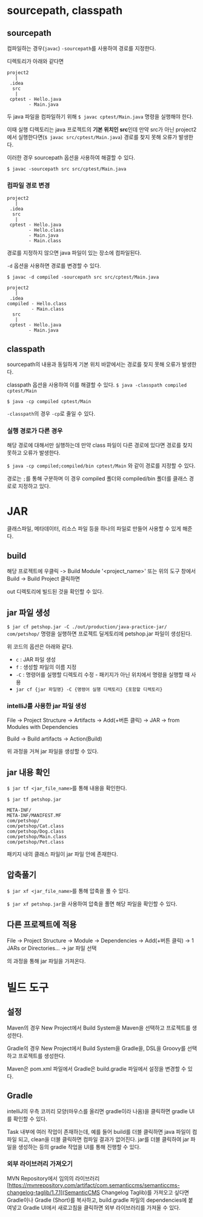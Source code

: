 # sourcepath, classpath
## sourcepath
컴파일하는 경우(`javac`) `-sourcepath`를 사용하여 경로를 지정한다. 

디렉토리가 아래와 같다면
```
project2
   |
 .idea
  src
   |
 cptest - Hello.java
        - Main.java
```
두 java 파일을 컴파일하기 위해 `$ javac cptest/Main.java` 명령을 실행해야 한다.

이때 실행 디렉토리는 java 프로젝트의 **기본 위치인 src**인데 만약 src가 아닌 project2에서 실행한다면(`$ javac src/cptest/Main.java`) 경로를 찾지 못해 오류가 발생한다.

이러한 경우 sourcepath 옵션을 사용하여 해결할 수 있다.
```
$ javac -sourcepath src src/cptest/Main.java
```
### 컴파일 경로 변경
```
project2
   |
 .idea
  src
   |
 cptest - Hello.java
        - Hello.class
        - Main.java
        - Main.class
```
경로를 지정하지 않으면 java 파일이 있는 장소에 컴파일된다.

`-d` 옵션을 사용하면 경로를 변경할 수 있다.

`$ javac -d compiled -sourcepath src src/cptest/Main.java`
```
project2
   |
 .idea
compiled - Hello.class
         - Main.class
  src
   |
 cptest - Hello.java
        - Main.java
```
## classpath
sourcepath의 내용과 동일하게 기본 위치 바깥에서는 경로를 찾지 못해 오류가 발생한다.

classpath 옵션을 사용하여 이를 해결할 수 있다.
`$ java -classpath compiled cptest/Main`

`$ java -cp compiled cptest/Main`

`-classpath`의 경우 `-cp`로 줄일 수 있다.
### 실행 경로가 다른 경우
해당 경로에 대해서만 실행하는데 만약 class 파일이 다른 경로에 있다면 경로를 찾지 못하고 오류가 발생한다.

`$ java -cp compiled;compiled/bin cptest/Main` 와 같이 경로를 지정할 수 있다.

경로는 `;`를 통해 구분하며 이 경우 compiled 폴더와 compiled/bin 폴더를 클래스 경로로 지정하고 있다.
# JAR
클래스파일, 메타데이터, 리소스 파일 등을 하나의 파일로 만들어 사용할 수 있게 해준다.
## build
해당 프로젝트에 우클릭 -> Build Module '<project_name>' 또는 위의 도구 창에서 Build -> Build Project 클릭하면

out 디렉토리에 빌드된 것을 확인할 수 있다.
## jar 파일 생성
`$ jar cf petshop.jar -C ./out/production/java-practice-jar/ com/petshop/` 명령을 실행하면 프로젝트 딜게토리에 petshop.jar 파일이 생성된다.

위 코드의 옵션은 아래와 같다.
- `c` : JAR 파일 생성
- `f` : 생성할 파일의 이름 지정
- `-C` : 명령어를 실행할 디렉토리 수정 - 패키지가 아닌 위치에서 명령을 실행할 때 사용
- `jar cf {jar 파일명} -C {명령어 실행 디렉토리} {포함할 디렉토리}`
### intelliJ를 사용한 jar 파일 생성
File -> Project Structure -> Artifacts -> Add(+버튼 클릭) -> JAR -> from Modules with Dependencies

Build -> Build artifacts -> Action(Build)

위 과정을 거쳐 jar 파일을 생성할 수 있다.
## jar 내용 확인
`$ jar tf <jar_file_name>`를 통해 내용을 확인한다.

```
$ jar tf petshop.jar

META-INF/
META-INF/MANIFEST.MF
com/petshop/
com/petshop/Cat.class
com/petshop/Dog.class
com/petshop/Main.class
com/petshop/Pet.class
```
패키지 내의 클래스 파일이 jar 파일 안에 존재한다.
## 압축풀기
`$ jar xf <jar_file_name>`를 통해 압축을 풀 수 있다.

`$ jar xf petshop.jar`을 사용하여 압축을 풀면 해당 파일을 확인할 수 있다.
## 다른 프로젝트에 적용
File -> Project Structure -> Module -> Dependencies -> Add(+버튼 클릭) -> 1 JARs or Directories... -> jar 파일 선택

의 과정을 통해 jar 파일을 가져온다.
# 빌드 도구
## 설정
Maven의 경우 New Project에서 Build System을 Maven을 선택하고 프로젝트를 생성한다.

Gradle의 경우 New Project에서 Build System을 Gradle을, DSL을 Groovy를 선택하고 프로젝트를 생성한다.

Maven은 pom.xml 파일에서 Gradle은 build.gradle 파일에서 설정을 변경할 수 있다.
## Gradle
intelliJ의 우측 코끼리 모양(마우스를 올리면 gradle이라 나옴)을 클릭하면 gradle UI를 확인할 수 있다.

Task 내부에 여러 작업이 존재하는데, 예를 들어 build를 더블 클릭하면 java 파일이 컴파일 되고, clean을 더블 클릭하면 컴파일 결과가 없어진다. jar를 더블 클릭하여 jar 파일을 생성하는 등의 gradle 작업을 UI를 통해 진행할 수 있다.
### 외부 라이브러리 가져오기
MVN Repository에서 임의의 라이브러리[https://mvnrepository.com/artifact/com.semanticcms/semanticcms-changelog-taglib/1.7.1](SemanticCMS Changelog Taglib)를 가져오고 싶다면 Gradle이나 Gradle (Short)를 복사하고,
build.gradle 파일의 dependencies에 붙여넣고 Gradle UI에서 새로고침을 클릭하면 외부 라이브러리를 가져올 수 있다.
